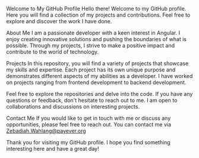 Welcome to My GitHub Profile
Hello there! Welcome to my GitHub profile. Here you will find a collection of my projects and contributions. Feel free to explore and discover the work I have done.

About Me
I am a passionate developer with a keen interest in Angular. I enjoy creating innovative solutions and pushing the boundaries of what is possible. Through my projects, I strive to make a positive impact and contribute to the world of technology.

Projects
In this repository, you will find a variety of projects that showcase my skills and expertise. Each project has its own unique purpose and demonstrates different aspects of my abilities as a developer. I have worked on projects ranging from frontend development to backend development.

Feel free to explore the repositories and delve into the code. If you have any questions or feedback, don't hesitate to reach out to me. I am open to collaborations and discussions on interesting projects.

Contact Me
If you would like to get in touch with me or discuss any opportunities, please feel free to reach out. You can contact me via Zebadiah.Wahlang@payever.org

Thank you for visiting my GitHub profile. I hope you find something interesting here and have a great day!
